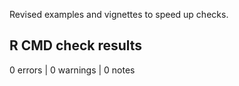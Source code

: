Revised examples and vignettes to speed up checks.

## R CMD check results

0 errors | 0 warnings | 0 notes
